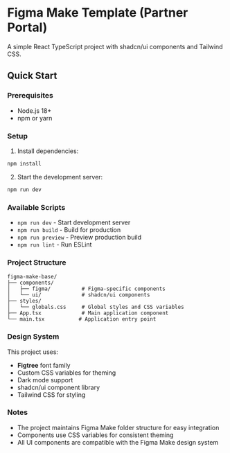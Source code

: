 # Figma Make Template (Partner Portal)

A simple React TypeScript project with shadcn/ui components and Tailwind CSS.

## Quick Start

### Prerequisites
- Node.js 18+ 
- npm or yarn

### Setup

1. Install dependencies:
```bash
npm install
```

2. Start the development server:
```bash
npm run dev
```

### Available Scripts

- `npm run dev` - Start development server
- `npm run build` - Build for production
- `npm run preview` - Preview production build
- `npm run lint` - Run ESLint

### Project Structure

```
figma-make-base/
├── components/
│   ├── figma/          # Figma-specific components
│   └── ui/             # shadcn/ui components
├── styles/
│   └── globals.css     # Global styles and CSS variables
├── App.tsx             # Main application component
└── main.tsx           # Application entry point
```

### Design System

This project uses:
- **Figtree** font family
- Custom CSS variables for theming
- Dark mode support
- shadcn/ui component library
- Tailwind CSS for styling

### Notes

- The project maintains Figma Make folder structure for easy integration
- Components use CSS variables for consistent theming
- All UI components are compatible with the Figma Make design system 
